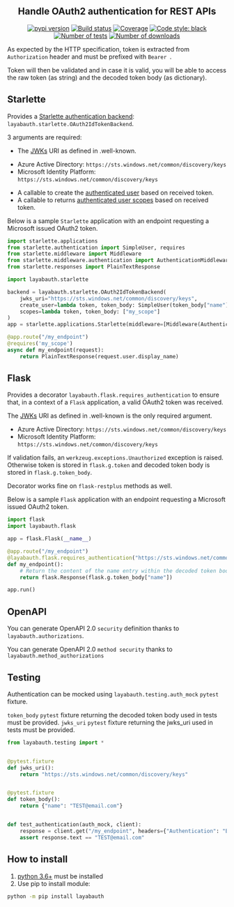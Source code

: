 <h2 align="center">Handle OAuth2 authentication for REST APIs</h2>

<p align="center">
<a href="https://pypi.org/project/layabauth/"><img alt="pypi version" src="https://img.shields.io/pypi/v/layabauth"></a>
<a href="https://travis-ci.com/Colin-b/layabauth"><img alt="Build status" src="https://api.travis-ci.com/Colin-b/layabauth.svg?branch=master"></a>
<a href="https://travis-ci.com/Colin-b/layabauth"><img alt="Coverage" src="https://img.shields.io/badge/coverage-100%25-brightgreen"></a>
<a href="https://github.com/psf/black"><img alt="Code style: black" src="https://img.shields.io/badge/code%20style-black-000000.svg"></a>
<a href="https://travis-ci.com/Colin-b/layabauth"><img alt="Number of tests" src="https://img.shields.io/badge/tests-20 passed-blue"></a>
<a href="https://pypi.org/project/layabauth/"><img alt="Number of downloads" src="https://img.shields.io/pypi/dm/layabauth"></a>
</p>

As expected by the HTTP specification, token is extracted from `Authorization` header and must be prefixed with `Bearer `.

Token will then be validated and in case it is valid, you will be able to access the raw token (as string) and the decoded token body (as dictionary).

## Starlette

Provides a [Starlette authentication backend](https://www.starlette.io/authentication/): `layabauth.starlette.OAuth2IdTokenBackend`.

3 arguments are required:
* The [JWKs](https://tools.ietf.org/html/rfc7517) URI as defined in .well-known.
 - Azure Active Directory: `https://sts.windows.net/common/discovery/keys`
 - Microsoft Identity Platform: `https://sts.windows.net/common/discovery/keys`
* A callable to create the [authenticated user](https://www.starlette.io/authentication/#users) based on received token.
* A callable to returns [authenticated user scopes](https://www.starlette.io/authentication/#permissions) based on received token.

Below is a sample `Starlette` application with an endpoint requesting a Microsoft issued OAuth2 token.

```python
import starlette.applications
from starlette.authentication import SimpleUser, requires
from starlette.middleware import Middleware
from starlette.middleware.authentication import AuthenticationMiddleware
from starlette.responses import PlainTextResponse

import layabauth.starlette

backend = layabauth.starlette.OAuth2IdTokenBackend(
    jwks_uri="https://sts.windows.net/common/discovery/keys",
    create_user=lambda token, token_body: SimpleUser(token_body["name"]),
    scopes=lambda token, token_body: ["my_scope"]
)
app = starlette.applications.Starlette(middleware=[Middleware(AuthenticationMiddleware, backend=backend)])

@app.route("/my_endpoint")
@requires('my_scope')
async def my_endpoint(request):
    return PlainTextResponse(request.user.display_name)
```

## Flask

Provides a decorator `layabauth.flask.requires_authentication` to ensure that, in a context of a `Flask` application, a valid OAuth2 token was received.

The [JWKs](https://tools.ietf.org/html/rfc7517) URI as defined in .well-known is the only required argument.
- Azure Active Directory: `https://sts.windows.net/common/discovery/keys`
- Microsoft Identity Platform: `https://sts.windows.net/common/discovery/keys`

If validation fails, an `werkzeug.exceptions.Unauthorized` exception is raised.
Otherwise token is stored in `flask.g.token` and decoded token body is stored in `flask.g.token_body`.

Decorator works fine on `flask-restplus` methods as well.

Below is a sample `Flask` application with an endpoint requesting a Microsoft issued OAuth2 token.

```python
import flask
import layabauth.flask

app = flask.Flask(__name__)

@app.route("/my_endpoint")
@layabauth.flask.requires_authentication("https://sts.windows.net/common/discovery/keys")
def my_endpoint():
    # Return the content of the name entry within the decoded token body.
    return flask.Response(flask.g.token_body["name"])

app.run()
```

## OpenAPI

You can generate OpenAPI 2.0 `security` definition thanks to `layabauth.authorizations`.

You can generate OpenAPI 2.0 `method security` thanks to `layabauth.method_authorizations`

## Testing

Authentication can be mocked using `layabauth.testing.auth_mock` `pytest` fixture.

`token_body` `pytest` fixture returning the decoded token body used in tests must be provided.
`jwks_uri` `pytest` fixture returning the jwks_uri used in tests must be provided.

```python
from layabauth.testing import *


@pytest.fixture
def jwks_uri():
    return "https://sts.windows.net/common/discovery/keys"


@pytest.fixture
def token_body():
    return {"name": "TEST@email.com"}


def test_authentication(auth_mock, client):
    response = client.get("/my_endpoint", headers={"Authentication": "Bearer mocked_token"})
    assert response.text == "TEST@email.com"
```

## How to install
1. [python 3.6+](https://www.python.org/downloads/) must be installed
2. Use pip to install module:
```sh
python -m pip install layabauth
```

